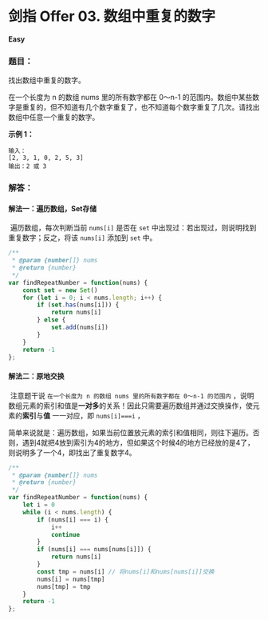 # 剑指 Offer 03. 数组中重复的数字

**Easy**

### 题目：

找出数组中重复的数字。


在一个长度为 n 的数组 nums 里的所有数字都在 0～n-1 的范围内。数组中某些数字是重复的，但不知道有几个数字重复了，也不知道每个数字重复了几次。请找出数组中任意一个重复的数字。

**示例 1：**

```
输入：
[2, 3, 1, 0, 2, 5, 3]
输出：2 或 3 
```



### 解答：

#### 解法一：遍历数组，Set存储

​	遍历数组，每次判断当前 `nums[i]` 是否在 `set` 中出现过：若出现过，则说明找到重复数字；反之，将该 `nums[i]` 添加到 `set` 中。

```js
/**
 * @param {number[]} nums
 * @return {number}
 */
var findRepeatNumber = function(nums) {
    const set = new Set()
    for (let i = 0; i < nums.length; i++) {
        if (set.has(nums[i])) {
            return nums[i]
        } else {
            set.add(nums[i])
        }
    }
    return -1
};
```

#### 解法二：原地交换

​	注意题干说 `在一个长度为 n 的数组 nums 里的所有数字都在 0～n-1 的范围内` ，说明数组元素的索引和值是**一对多**的关系！因此只需要遍历数组并通过交换操作，使元素的**索引**与**值** 一一对应，即 `nums[i]===i` ，

​	简单来说就是：遍历数组，如果当前位置放元素的索引和值相同，则往下遍历。否则，遇到4就把4放到索引为4的地方，但如果这个时候4的地方已经放的是4了，则说明多了一个4，即找出了重复数字4。

```js
/**
 * @param {number[]} nums
 * @return {number}
 */
var findRepeatNumber = function(nums) {
    let i = 0
    while (i < nums.length) {
        if (nums[i] === i) {
            i++
            continue
        }
        if (nums[i] === nums[nums[i]]) {
            return nums[i]
        }
        const tmp = nums[i] // 将nums[i]和nums[nums[i]]交换
        nums[i] = nums[tmp]
        nums[tmp] = tmp
    }
    return -1
};
```

